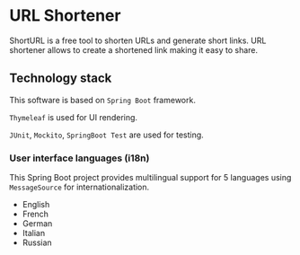 # URL Shortener
ShortURL is a free tool to shorten URLs and generate short links. URL shortener allows to create a shortened link making it easy to share.
## Technology stack
This software is based on `Spring Boot` framework.

`Thymeleaf` is used for UI rendering.

`JUnit`, `Mockito`, `SpringBoot Test` are used for testing.

### User interface languages (i18n)

This Spring Boot project provides multilingual support for 5 languages using `MessageSource` for internationalization.
* English
* French
* German
* Italian
* Russian


